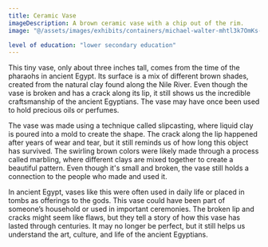 ```yaml
---
title: Ceramic Vase
imageDescription: A brown ceramic vase with a chip out of the rim.
image: "@/assets/images/exhibits/containers/michael-walter-mhtl3k7OmKs-unsplash.jpg"

level of education: "lower secondary education"
---
```


This tiny vase, only about three inches tall, comes from the time of the pharaohs in ancient Egypt. Its surface is a mix of different brown shades, created from the natural clay found along the Nile River. Even though the vase is broken and has a crack along its lip, it still shows us the incredible craftsmanship of the ancient Egyptians. The vase may have once been used to hold precious oils or perfumes.

The vase was made using a technique called slipcasting, where liquid clay is poured into a mold to create the shape. The crack along the lip happened after years of wear and tear, but it still reminds us of how long this object has survived. The swirling brown colors were likely made through a process called marbling, where different clays are mixed together to create a beautiful pattern. Even though it's small and broken, the vase still holds a connection to the people who made and used it.

In ancient Egypt, vases like this were often used in daily life or placed in tombs as offerings to the gods. This vase could have been part of someone’s household or used in important ceremonies. The broken lip and cracks might seem like flaws, but they tell a story of how this vase has lasted through centuries. It may no longer be perfect, but it still helps us understand the art, culture, and life of the ancient Egyptians.
